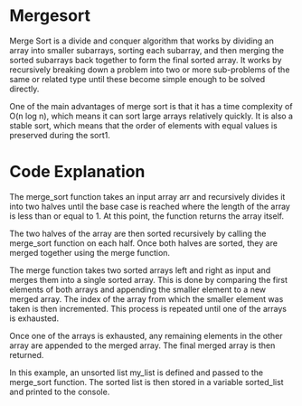 # Mergesort

Merge Sort is a divide and conquer algorithm that works by dividing an array into smaller subarrays, sorting each subarray, and then merging the sorted subarrays back together to form the final sorted array. It works by recursively breaking down a problem into two or more sub-problems of the same or related type until these become simple enough to be solved directly.

One of the main advantages of merge sort is that it has a time complexity of O(n log n), which means it can sort large arrays relatively quickly. It is also a stable sort, which means that the order of elements with equal values is preserved during the sort1.

# Code Explanation

The merge_sort function takes an input array arr and recursively divides it into two halves until the base case is reached where the length of the array is less than or equal to 1. At this point, the function returns the array itself.

The two halves of the array are then sorted recursively by calling the merge_sort function on each half. Once both halves are sorted, they are merged together using the merge function.

The merge function takes two sorted arrays left and right as input and merges them into a single sorted array. This is done by comparing the first elements of both arrays and appending the smaller element to a new merged array. The index of the array from which the smaller element was taken is then incremented. This process is repeated until one of the arrays is exhausted.

Once one of the arrays is exhausted, any remaining elements in the other array are appended to the merged array. The final merged array is then returned.

In this example, an unsorted list my_list is defined and passed to the merge_sort function. The sorted list is then stored in a variable sorted_list and printed to the console.


